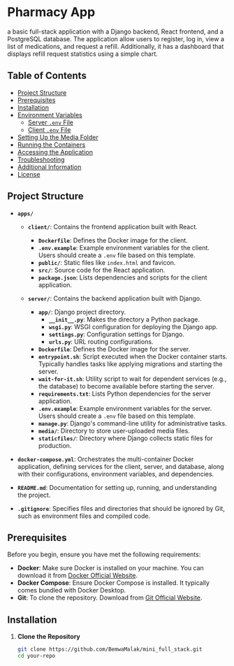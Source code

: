 # Pharmacy App

a basic full-stack application with a Django backend, React frontend, and a PostgreSQL database.
The application allow users to register, log in, view a list of medications, and request a refill.
Additionally, it has a dashboard that displays refill request statistics using a simple chart.

## Table of Contents

- [Project Structure](#project-structure)
- [Prerequisites](#prerequisites)
- [Installation](#installation)
- [Environment Variables](#environment-variables)
  - [Server `.env` File](#server-env-file)
  - [Client `.env` File](#client-env-file)
- [Setting Up the Media Folder](#setting-up-the-media-folder)
- [Running the Containers](#running-the-containers)
- [Accessing the Application](#accessing-the-application)
- [Troubleshooting](#troubleshooting)
- [Additional Information](#additional-information)
- [License](#license)

## Project Structure

- **`apps/`**
  - **`client/`**: Contains the frontend application built with React.
    - **`Dockerfile`**: Defines the Docker image for the client.
    - **`.env.example`**: Example environment variables for the client. Users should create a `.env` file based on this template.
    - **`public/`**: Static files like `index.html` and favicon.
    - **`src/`**: Source code for the React application.
    - **`package.json`**: Lists dependencies and scripts for the client application.

  - **`server/`**: Contains the backend application built with Django.
    - **`app/`**: Django project directory.
      - **`__init__.py`**: Makes the directory a Python package.
      - **`wsgi.py`**: WSGI configuration for deploying the Django app.
      - **`settings.py`**: Configuration settings for Django.
      - **`urls.py`**: URL routing configurations.
    - **`Dockerfile`**: Defines the Docker image for the server.
    - **`entrypoint.sh`**: Script executed when the Docker container starts. Typically handles tasks like applying migrations and starting the server.
    - **`wait-for-it.sh`**: Utility script to wait for dependent services (e.g., the database) to become available before starting the server.
    - **`requirements.txt`**: Lists Python dependencies for the server application.
    - **`.env.example`**: Example environment variables for the server. Users should create a `.env` file based on this template.
    - **`manage.py`**: Django's command-line utility for administrative tasks.
    - **`media/`**: Directory to store user-uploaded media files.
    - **`staticfiles/`**: Directory where Django collects static files for production.

- **`docker-compose.yml`**: Orchestrates the multi-container Docker application, defining services for the client, server, and database, along with their configurations, environment variables, and dependencies.

- **`README.md`**: Documentation for setting up, running, and understanding the project.

- **`.gitignore`**: Specifies files and directories that should be ignored by Git, such as environment files and compiled code.


## Prerequisites

Before you begin, ensure you have met the following requirements:

- **Docker**: Make sure Docker is installed on your machine. You can download it from [Docker Official Website](https://www.docker.com/get-started).
- **Docker Compose**: Ensure Docker Compose is installed. It typically comes bundled with Docker Desktop.
- **Git**: To clone the repository. Download from [Git Official Website](https://git-scm.com/downloads).

## Installation

1. **Clone the Repository**

   ```bash
   git clone https://github.com/BemwaMalak/mini_full_stack.git
   cd your-repo
   ```

